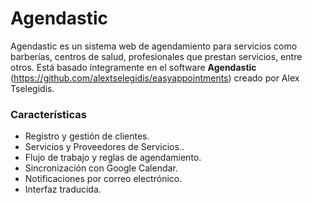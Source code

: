 Agendastic
================


Agendastic es un sistema web de agendamiento para servicios como barberías, centros de salud, 
profesionales que prestan servicios, entre otros. Está basado íntegramente en el software
**Agendastic** (https://github.com/alextselegidis/easyappointments) creado por Alex Tselegidis.

### Características

* Registro y gestión de clientes.
* Servicios y Proveedores de Servicios..
* Flujo de trabajo y reglas de agendamiento.
* Sincronización con Google Calendar.
* Notificaciones por correo electrónico.
* Interfaz traducida.